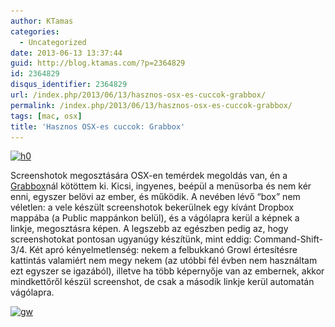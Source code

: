 ```yaml
---
author: KTamas
categories:
  - Uncategorized
date: 2013-06-13 13:37:44
guid: http://blog.ktamas.com/?p=2364829
id: 2364829
disqus_identifier: 2364829
url: /index.php/2013/06/13/hasznos-osx-es-cuccok-grabbox/
permalink: /index.php/2013/06/13/hasznos-osx-es-cuccok-grabbox/
tags: [mac, osx]
title: 'Hasznos OSX-es cuccok: Grabbox'
---
```


[<img src="/wp-content/uploads/2013/06/h0.png" alt="h0" width="316" height="119" class="aligncenter size-full wp-image-2364833" srcset="/wp-content/uploads/2013/06/h0.png 316w, /wp-content/uploads/2013/06/h0-300x112.png 300w" sizes="(max-width: 316px) 100vw, 316px" />](/wp-content/uploads/2013/06/h0.png)

Screenshotok megosztására OSX-en temérdek megoldás van, én a [Grabbox](http://grabbox.devsoft.no/)nál kötöttem ki. Kicsi, ingyenes, beépül a menüsorba és nem kér enni, egyszer belövi az ember, és működik. A nevében lévő &#8220;box&#8221; nem véletlen: a vele készült screenshotok bekerülnek egy kívánt Dropbox mappába (a Public mappánkon belül), és a vágólapra kerül a képnek a linkje, megosztásra képen. A legszebb az egészben pedig az, hogy screenshotokat pontosan ugyanúgy készítünk, mint eddig: Command-Shift-3/4. Két apró kényelmetlenség: nekem a felbukkanó Growl értesítésre kattintás valamiért nem megy nekem (az utóbbi fél évben nem használtam ezt egyszer se igazából), illetve ha több képernyője van az embernek, akkor mindkettőről készül screenshot, de csak a második linkje kerül automatán vágólapra.

[<img src="/wp-content/uploads/2013/06/gw.png" alt="gw" width="579" height="293" class="aligncenter size-full wp-image-2364830" srcset="/wp-content/uploads/2013/06/gw.png 579w, /wp-content/uploads/2013/06/gw-300x151.png 300w" sizes="(max-width: 579px) 100vw, 579px" />](/wp-content/uploads/2013/06/gw.png)
